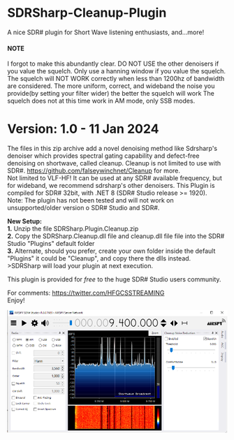 # SDRSharp-Cleanup-Plugin


A nice SDR# plugin for Short Wave listening enthusiasts, and...more!

#### NOTE
I forgot to make this abundantly clear.
DO NOT USE the other denoisers if you value the squelch. Only use a hanning window if you value the squelch.
The squelch will NOT WORK correctly when less than 1200hz of bandwidth are considered.
The more uniform, correct, and wideband the noise you provide(by setting your filter wider)
the better the squelch will work
The squelch does not at this time work in AM mode, only SSB modes.

# Version: 1.0 - 11 Jan 2024 


The files in this zip archive add a novel denoising method like Sdrsharp's denoiser which provides spectral gating capability and defect-free denoising on shortwave, called cleanup. Cleanup is not limited to use with SDR#. https://github.com/falseywinchnet/Cleanup for more.
<br>Not limited to VLF-HF! It can be used at any SDR# available frequency, but for wideband, we recommend sdrsharp's other denoisers.
This Plugin is compiled for SDR# 32bit, with .NET 8 (SDR# Studio release >= 1920).
<br>Note: The plugin has not been tested and will not work on unsupported/older version o SDR# Studio and SDR#.

**New Setup:**
<br>**1.** Unzip the file SDRSharp.Plugin.Cleanup.zip
<br>**2.** Copy the SDRSharp.Cleanup.dll file and cleanup.dll file file into the SDR# Studio "Plugins" default folder
<br>**3.** Alternate, should you prefer, create your own folder inside the default "Plugins" it could be "Cleanup", and copy there the dlls instead.
<br>>SDRSharp will load your plugin at next execution.


This plugin is provided for *free* to the huge SDR# Studio users community.<br>

For comments: https://twitter.com/HFGCSSTREAMING
<br>Enjoy!

![Screenshot](https://github.com/falseywinchnet/PyITD/blob/main/screenshot.png)
